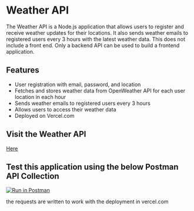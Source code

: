 # Weather API

The Weather API is a Node.js application that allows users to register and receive weather updates for their locations. It also sends weather emails to registered users every 3 hours with the latest weather data. This does not include a front end. Only a backend API can be used to build a frontend application.

## Features

- User registration with email, password, and location
- Fetches and stores weather data from OpenWeather API for each user location in each hour
- Sends weather emails to registered users every 3 hours
- Allows users to access their weather data
- Deployed on Vercel.com

## Visit the Weather API

[Here](https://weather-api-flax-two.vercel.app/)

## Test this application using the below Postman API Collection

[![Run in Postman](https://run.pstmn.io/button.svg)](https://app.getpostman.com/run-collection/26602017-3f44dbd5-410e-483a-bb2d-c1396aadcdf6?action=collection%2Ffork&source=rip_markdown&collection-url=entityId%3D26602017-3f44dbd5-410e-483a-bb2d-c1396aadcdf6%26entityType%3Dcollection%26workspaceId%3Da6bf912e-170f-48f6-a82e-fecc94998211)

the requests are written to work with the deployment in vercel.com
